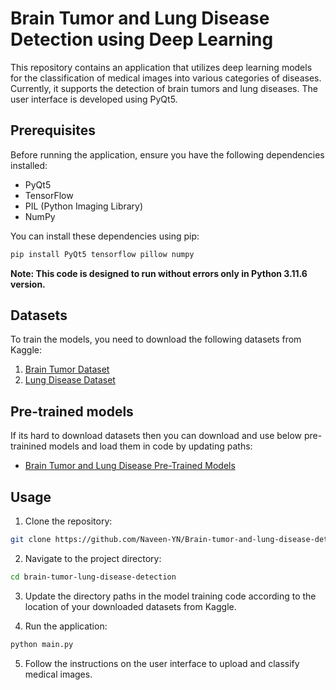 # Brain Tumor and Lung Disease Detection using Deep Learning

This repository contains an application that utilizes deep learning models for the classification of medical images into various categories of diseases. Currently, it supports the detection of brain tumors and lung diseases. The user interface is developed using PyQt5.

## Prerequisites

Before running the application, ensure you have the following dependencies installed:

- PyQt5
- TensorFlow
- PIL (Python Imaging Library)
- NumPy

You can install these dependencies using pip:

```bash
pip install PyQt5 tensorflow pillow numpy
```

**Note: This code is designed to run without errors only in Python 3.11.6 version.**

## Datasets

To train the models, you need to download the following datasets from Kaggle:

1. [Brain Tumor Dataset](https://www.kaggle.com/datasets/masoudnickparvar/brain-tumor-mri-dataset)
2. [Lung Disease Dataset](https://www.kaggle.com/datasets/omkarmanohardalvi/lungs-disease-dataset-4-types)

## Pre-trained models

If its hard to download datasets then you can download and use below pre-trainined models and load them in code by updating paths:
- [Brain Tumor and Lung Disease Pre-Trained Models](https://drive.google.com/drive/folders/1IgzyR1LaNPm9pStxJ8r_EXdWehxzyd-u?usp=sharing)

## Usage

1. Clone the repository:

```bash
git clone https://github.com/Naveen-YN/Brain-tumor-and-lung-disease-detection-using-deep-learning.git
```

2. Navigate to the project directory:

```bash
cd brain-tumor-lung-disease-detection
```

3. Update the directory paths in the model training code according to the location of your downloaded datasets from Kaggle.

4. Run the application:

```bash
python main.py
```

5. Follow the instructions on the user interface to upload and classify medical images.

